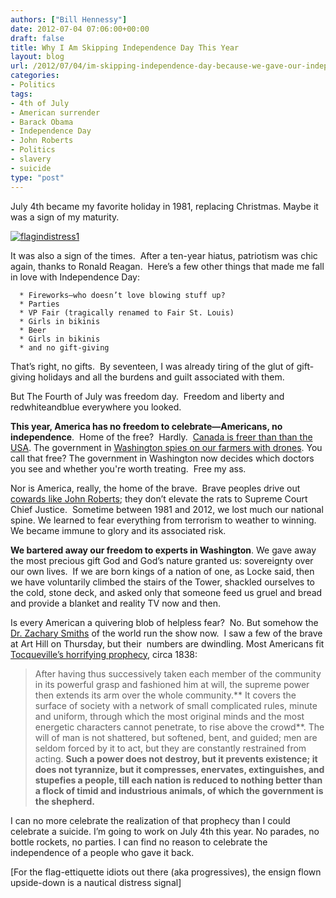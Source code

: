 ```yaml
---
authors: ["Bill Hennessy"]
date: 2012-07-04 07:06:00+00:00
draft: false
title: Why I Am Skipping Independence Day This Year
layout: blog
url: /2012/07/04/im-skipping-independence-day-because-we-gave-our-independence-back/
categories:
- Politics
tags:
- 4th of July
- American surrender
- Barack Obama
- Independence Day
- John Roberts
- Politics
- slavery
- suicide
type: "post"
---
```


July 4th became my favorite holiday in 1981, replacing Christmas. Maybe it was a sign of my maturity.

[![flagindistress1](https://ludicrite.files.wordpress.com/2012/07/flagindistress1_thumb.jpg)
](https://ludicrite.files.wordpress.com/2012/07/flagindistress1.jpg)

It was also a sign of the times.  After a ten-year hiatus, patriotism was chic again, thanks to Ronald Reagan.  Here’s a few other things that made me fall in love with Independence Day:



	  * Fireworks—who doesn’t love blowing stuff up?
	  * Parties
	  * VP Fair (tragically renamed to Fair St. Louis)
	  * Girls in bikinis
	  * Beer
	  * Girls in bikinis
	  * and no gift-giving

That’s right, no gifts.  By seventeen, I was already tiring of the glut of gift-giving holidays and all the burdens and guilt associated with them.

But The Fourth of July was freedom day.  Freedom and liberty and redwhiteandblue everywhere you looked.

**This year, America has no freedom to celebrate—Americans, no independence**.  Home of the free?  Hardly.  [Canada is freer than than the USA](https://www.heritage.org/index/ranking.aspx). The government in [Washington spies on our farmers with drones](https://news.yahoo.com/midwest-ranchers-lawmakers-protest-epa-flyovers-080146368.html). You call that free? The government in Washington now decides which doctors you see and whether you're worth treating.  Free my ass.

Nor is America, really, the home of the brave.  Brave peoples drive out [cowards like John Roberts](https://www.nationalreview.com/articles/304374/umpire-blinks-rich-lowry); they don’t elevate the rats to Supreme Court Chief Justice.  Sometime between 1981 and 2012, we lost much our national spine. We learned to fear everything from terrorism to weather to winning.  We became immune to glory and its associated risk.

**We bartered away our freedom to experts in Washington**. We gave away the most precious gift God and God’s nature granted us: sovereignty over our own lives.  If we are born kings of a nation of one, as Locke said, then we have voluntarily climbed the stairs of the Tower, shackled ourselves to the cold, stone deck, and asked only that someone feed us gruel and bread and provide a blanket and reality TV now and then.

Is every American a quivering blob of helpless fear?  No. But somehow the [Dr. Zachary Smiths](https://www.heptune.com/lis/smith.html) of the world run the show now.  I saw a few of the brave at Art Hill on Thursday, but their  numbers are dwindling. Most Americans fit [Tocqueville’s horrifying prophecy](https://xroads.virginia.edu/~HYPER/DETOC/ch4_06.htm), circa 1838:


> After having thus successively taken each member of the community in its powerful grasp and fashioned him at will, the supreme power then extends its arm over the whole community.** It covers the surface of society with a network of small complicated rules, minute and uniform, through which the most original minds and the most energetic characters cannot penetrate, to rise above the crowd**. The will of man is not shattered, but softened, bent, and guided; men are seldom forced by it to act, but they are constantly restrained from acting. **Such a power does not destroy, but it prevents existence; it does not tyrannize, but it compresses, enervates, extinguishes, and stupefies a people, till each nation is reduced to nothing better than a flock of timid and industrious animals, of which the government is the shepherd.**


I can no more celebrate the realization of that prophecy than I could celebrate a suicide. I’m going to work on July 4th this year. No parades, no bottle rockets, no parties. I can find no reason to celebrate the independence of a people who gave it back.

[For the flag-ettiquette idiots out there (aka progressives), the ensign flown upside-down is a nautical distress signal]
